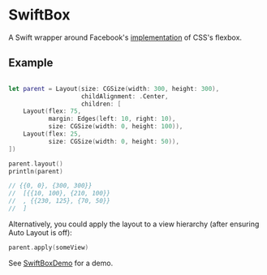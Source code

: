 # SwiftBox

A Swift wrapper around Facebook's [implementation](https://github.com/facebook/css-layout) of CSS's flexbox.

## Example

```swift

let parent = Layout(size: CGSize(width: 300, height: 300),
                    childAlignment: .Center,
                    children: [
	Layout(flex: 75,
           margin: Edges(left: 10, right: 10),
           size: CGSize(width: 0, height: 100)),
	Layout(flex: 25,
           size: CGSize(width: 0, height: 50)),
])

parent.layout()
println(parent)

// {{0, 0}, {300, 300}}
//	[{{10, 100}, {210, 100}}
//	, {{230, 125}, {70, 50}}
//	]
```

Alternatively, you could apply the layout to a view hierarchy (after ensuring Auto Layout is off):

```swift
parent.apply(someView)
```

See [SwiftBoxDemo](SwiftBoxDemo/SwiftBoxDemo) for a demo.
